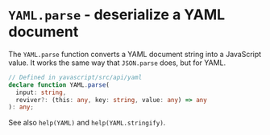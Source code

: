 # `YAML.parse` - deserialize a YAML document

The `YAML.parse` function converts a YAML document string into a JavaScript value. It works the same way that `JSON.parse` does, but for YAML.

```ts
// Defined in yavascript/src/api/yaml
declare function YAML.parse(
  input: string,
  reviver?: (this: any, key: string, value: any) => any
): any;
```

See also `help(YAML)` and `help(YAML.stringify)`.
